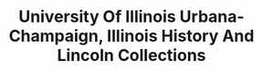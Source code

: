 ---
layout: repo
title: "University Of Illinois Urbana-Champaign, Illinois History And Lincoln Collections"
id: 16129
permalink: repos/16129/
---